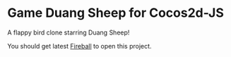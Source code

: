 # Game Duang Sheep for Cocos2d-JS

A flappy bird clone starring Duang Sheep!

You should get latest [Fireball](https://github.com/fireball-x/fireball) to open this project.
